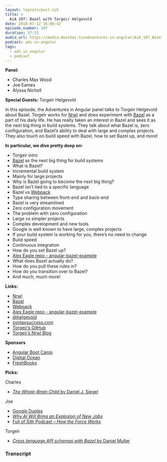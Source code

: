 ```yaml
---
layout: layouts/post.njk
title: >
  AiA 197: Bazel with Torgeir Helgevold
date: 2018-07-12 16:00:42
episode_number: 197
duration: 37:15
audio_url: https://media.devchat.tv/adventures-in-angular/AiA_197_Bazel_with_Torgeir_Helgevold.mp3
podcast: adv-in-angular
tags:
  - adv_in_angular
  - podcast
---
```


**Panel:**

- Charles Max Wood
- Joe Eames
- Alyssa Nicholl

**Special Guests:** Torgeir Helgevold

In this episode, the Adventures in Angular panel talks to Torgeir Helgevold about Bazel. Torgeir works for [Nrwl](https://nrwl.io/) and does experiment with [Bazel](https://bazel.build/) as a part of his daily life. He has really taken an interest in Bazel and sees it as the next big thing in build systems. They talk about what Bazel is, zero configuration, and Bazel’s ability to deal with large and complex projects. They also touch on build speed with Bazel, how to set Bazel up, and more!

**In particular, we dive pretty deep on:**

- Torgeir intro
- [Bazel](https://bazel.build/) as the next big thing for build systems
- What is Bazel?
- Incremental build system
- Mainly for large projects
- Why is Bazel going to become the next big thing?
- Bazel isn’t tied to a specific language
- Bazel vs [Webpack](https://webpack.js.org/)
- Type sharing between front-end and back-end
- Bazel is very streamlined
- Zero configuration movement
- The problem with zero configuration
- Large vs simpler projects
- Complex development and new tools
- Google is well known to have large, complex projects
- If your build system is working for you, there’s no need to change
- Build speed
- Continuous integration
- How do you set Bazel up?
- [Alex Eagle repo - angular-bazel-example](https://github.com/alexeagle/angular-bazel-example)
- What does Bazel actually do?
- How do you pull these rules in?
- How do you transition over to Bazel?
- And much, much more!

**Links:**

- [Nrwl](https://nrwl.io/)
- [Bazel](https://bazel.build/)
- [Webpack](https://webpack.js.org/)
- [Alex Eagle repo - angular-bazel-example](https://github.com/alexeagle/angular-bazel-example)
- [@helgevold](https://twitter.com/helgevold?lang=en)
- [syntaxsuccess.com](http://www.syntaxsuccess.com/)
- [Torgeir’s GitHub](https://github.com/thelgevold)
- [Torgeir’s Nrwl Blog](https://blog.nrwl.io/@tor_92315)

**Sponsors**

- [Angular Boot Camp](https://angularbootcamp.com/)
- [Digital Ocean](https://www.digitalocean.com/)
- [FreshBooks](https://www.freshbooks.com/invoice?ref=11731&utm_source=pbm&utm_medium=affiliate-program&utm_influencer=419364&utm_campaign=podcast-influencers)

**Picks:**

Charles

- [_The Whole-Brain Child_ by Daniel J. Siegel](https://www.amazon.com/Whole-Brain-Child-Revolutionary-Strategies-Developing/dp/0553386697)

Joe

- [Google Duplex](https://www.youtube.com/watch?v=hyw7AM7OR6U)
- [_Why AI Will Bring an Explosion of New Jobs_](https://hackernoon.com/why-ai-will-bring-an-explosion-of-new-jobs-11dc203890b)
- [Full of Sith Podcast – _How the Force Works_](http://fullofsith.com/archives/2205)

Torgeir

- [_Cross language API schemas with Bazel_ by Daniel Muller](https://blog.nrwl.io/cross-language-api-schemas-with-bazel-eff0f498ce0d)

### Transcript
